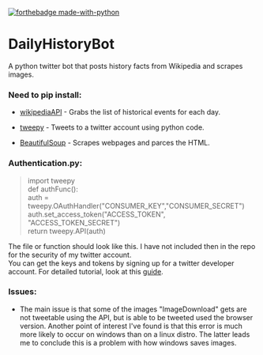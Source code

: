 [![forthebadge made-with-python](http://ForTheBadge.com/images/badges/made-with-python.svg)](https://www.python.org/)


# DailyHistoryBot
A python twitter bot that posts history facts from Wikipedia and scrapes images.

### Need to pip install:
* [wikipediaAPI](https://pypi.org/project/wikipedia/) - Grabs the list of historical events for each day.

* [tweepy](https://pypi.org/project/tweepy/) - Tweets to a twitter account using python code.

* [BeautifulSoup](https://pypi.org/project/beautifulsoup4/) - Scrapes webpages and parces the HTML.

### Authentication.py:
>import tweepy  
>def authFunc():  
>    auth = tweepy.OAuthHandler("CONSUMER_KEY","CONSUMER_SECRET")  
>    auth.set_access_token("ACCESS_TOKEN", "ACCESS_TOKEN_SECRET")  
>    return tweepy.API(auth)  

The file or function should look like this. I have not included then in the repo for the security of my twitter account.  
You can get the keys and tokens by signing up for a twitter developer account. For detailed tutorial, look at this [guide](https://realpython.com/twitter-bot-python-tweepy/).

### Issues:
* The main issue is that some of the images "ImageDownload" gets are not tweetable using the API, but is able to be tweeted used the browser version. Another point of interest I've found is that this error is much more likely to occur on windows than on a linux distro. The latter leads me to conclude this is a problem with how windows saves images.